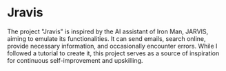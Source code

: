 # Jravis
The project "Jravis" is inspired by the AI assistant of Iron Man, JARVIS, aiming to emulate its functionalities. It can send emails, search online, provide necessary information, and occasionally encounter errors. While I followed a tutorial to create it, this project serves as a source of inspiration for continuous self-improvement and upskilling.




